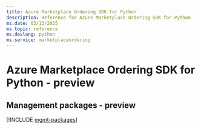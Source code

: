 ```yaml
---
title: Azure Marketplace Ordering SDK for Python
description: Reference for Azure Marketplace Ordering SDK for Python
ms.date: 03/13/2025
ms.topic: reference
ms.devlang: python
ms.service: marketplaceordering
---
```

# Azure Marketplace Ordering SDK for Python - preview

## Management packages - preview
[!INCLUDE [mgmt-packages](marketplace-ordering-mgmt-index.md)]